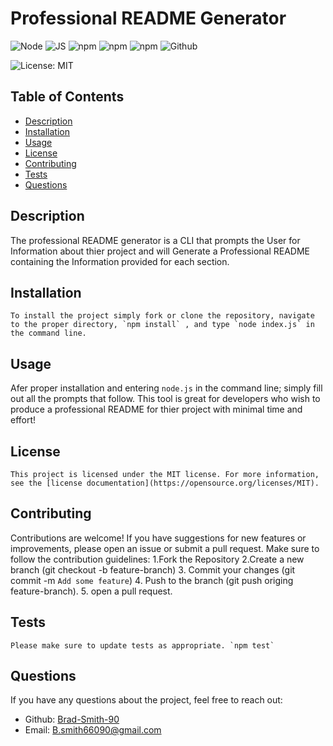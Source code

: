 # Professional README Generator

![Node](https://img.shields.io/badge/Node-JS-gold.svg?labelColor=orange&style=plastic) ![JS](https://img.shields.io/badge/JS-Javascript-red.svg?labelColor=gold&style=rounded) ![npm](https://img.shields.io/badge/npm-Inquirer-green.svg?labelColor=grey&style=flat-rounded) ![npm](https://img.shields.io/badge/npm-Colors-magenta.svg?labelColor=grey&style=flat-square) ![npm](https://img.shields.io/badge/npm-Boxicons-blue.svg?labelColor=grey&style=flat-square-lg) ![Github](https://img.shields.io/badge/Github-Repository-brightgreen.svg?labelColor=brightgreen&style=social)  <!-- Add the badges to the top -->

![License: MIT](https://img.shields.io/badge/License-MIT-yellow.svg)

## Table of Contents
- [Description](#description)
- [Installation](#installation)
- [Usage](#usage)
- [License](#license)
- [Contributing](#contributing)
- [Tests](#tests)
- [Questions](#questions)

## Description
The professional README generator is a CLI that prompts the User for Information about thier project and will Generate a Professional README containing the Information provided for each section.

## Installation
```
To install the project simply fork or clone the repository, navigate to the proper directory, `npm install` , and type `node index.js` in the command line.
```

## Usage
Afer proper installation and entering `node.js` in the command line; simply fill out all the prompts that follow. This tool is great for developers who wish to produce a professional README for thier project with minimal time and effort!

## License
    
    This project is licensed under the MIT license. For more information, see the [license documentation](https://opensource.org/licenses/MIT).
    

## Contributing
Contributions are welcome! If you have suggestions for new features or improvements, please open an issue or submit a pull request. Make sure to follow the contribution guidelines:  1.Fork the Repository  2.Create a new branch  (git checkout -b feature-branch) 3. Commit your changes (git commit -m `Add some feature`) 4. Push to the branch (git push origing feature-branch). 5. open a pull request.  

## Tests
```
Please make sure to update tests as appropriate. `npm test`
```

## Questions
If you have any questions about the project, feel free to reach out:
- Github: [Brad-Smith-90](https://github.com/Brad-Smith-90)
- Email: B.smith66090@gmail.com

